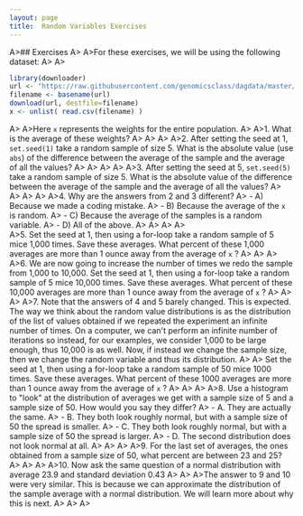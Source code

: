 ```yaml
---
layout: page
title:  Random Variables Exercises
---
```


A>## Exercises
A>
A>For these exercises, we will be using the following dataset:
A>
A>
```r
library(downloader) 
url <- "https://raw.githubusercontent.com/genomicsclass/dagdata/master/inst/extdata/femaleControlsPopulation.csv"
filename <- basename(url)
download(url, destfile=filename)
x <- unlist( read.csv(filename) )
```
A>
A>Here `x` represents the weights for the entire population.
A>
A>1. What is the average of these weights?
A>
A>
A>
A>2. After setting the seed at 1, `set.seed(1)` take a random sample of size 5. What is the absolute value (use `abs`) of the difference between the average of the sample and the average of all the values?
A>
A>
A>
A>
A>3. After setting the seed at 5, `set.seed(5)` take a random sample of size 5. What is the absolute value of the difference between the average of the sample and the average of all the values?
A>
A>
A>
A>
A>4. Why are the answers from 2 and 3 different?
A>  - A) Because we made a coding mistake.
A>  - B) Because the average of the `x` is random.
A>  - C) Because the average of the samples is a random variable.
A>  - D) All of the above.
A>
A>
A>
A>  
A>5. Set the seed at 1, then using a for-loop take a random sample of 5 mice 1,000 times. Save these averages. What percent of these 1,000 averages are more than 1 ounce away from the average of `x` ?
A>
A>
A>
A>6. We are now going to increase the number of times we redo the sample from 1,000 to 10,000. Set the seed at 1, then using a for-loop take a random sample of 5 mice 10,000 times. Save these averages. What percent of these 10,000 averages are more than 1 ounce away from the average of `x` ?
A>
A>
A>
A>7. Note that the answers of 4 and 5 barely changed. This is expected. The way we think about the random value distributions is as the distribution of the list of values obtained if we repeated the experiment an infinite number of times. On a computer, we can't perform an infinite number of iterations so instead, for our examples, we consider 1,000 to be large enough, thus 10,000 is as well. Now, if instead we change the sample size, then we change the random variable and thus its distribution. 
A>
A>    Set the seed at 1, then using a for-loop take a random sample of 50 mice 1000 times. Save these averages. What percent of these 1000 averages are more than 1 ounce away from the average of `x` ?
A>
A>
A>
A>8. Use a histogram to "look" at the distribution of averages we get with a sample size of 5 and a sample size of 50. How would you say they differ?
A>  - A. They are actually the same.
A>  - B. They both look roughly normal, but with a sample size of 50 the spread is smaller.
A>  - C. They both look roughly normal, but with a sample size of 50 the spread is larger.
A>  - D. The second distribution does not look normal at all.
A>
A>
A>
A>9. For the last set of averages, the ones obtained from a sample size of 50, what percent are between 23 and 25?
A>
A>
A>
A>10. Now ask the same question of a normal distribution with average 23.9 and standard deviation 0.43
A>
A>
A>The answer to 9 and 10 were very similar. This is because we can approximate the distribution of the sample average with a normal distribution. We will learn more about why this is next. 
A>
A>
A>
